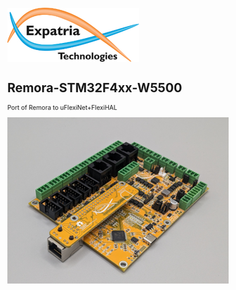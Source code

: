 ![Logo](/readme_images/logo_sm.jpg)
# Remora-STM32F4xx-W5500
Port of Remora to uFlexiNet+FlexiHAL

<img src="/readme_images/Board_installed.jpg" width="800">
